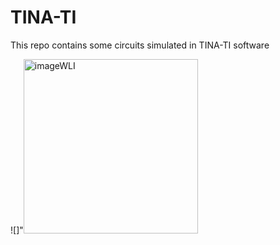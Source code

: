 # TINA-TI
This repo contains some circuits simulated in TINA-TI software

![]"<img width="279" alt="imageWLI" src="https://user-images.githubusercontent.com/85921230/175321992-f4aeeac7-8d90-42fa-8c35-a185ae08136d.png">
 

